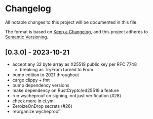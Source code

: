 # Changelog

All notable changes to this project will be documented in this file.

The format is based on [Keep a Changelog](https://keepachangelog.com/en/1.0.0/),
and this project adheres to [Semantic Versioning](https://semver.org/spec/v2.0.0.html).

## [0.3.0] - 2023-10-21
- accept any 32 byte array as X25519 public key per RFC 7748
  - breaking as TryFrom turned to From
- bump edition to 2021 throughout
- cargo clippy + fmt
- bump dependency versions
- make dependency on RustCrypto/ed25519 a feature
- run wycheproof on signing, not just verification (#28)
- check more in ci.yml
- ZeroizeOnDrop secrets (#26)
- reorganize wycheproof
